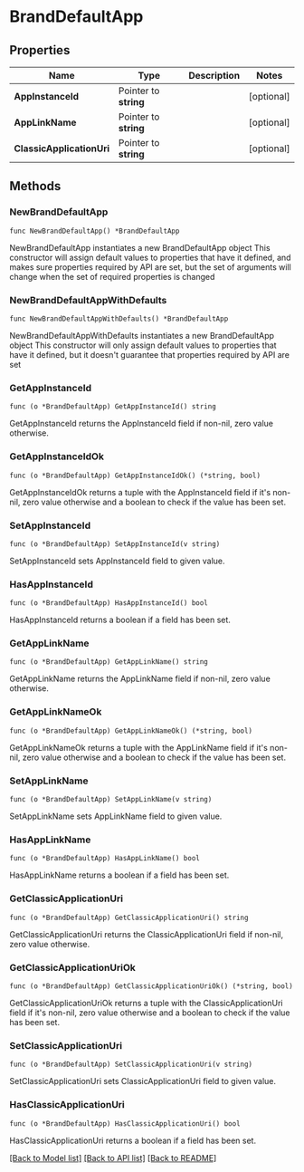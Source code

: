 # BrandDefaultApp

## Properties

Name | Type | Description | Notes
------------ | ------------- | ------------- | -------------
**AppInstanceId** | Pointer to **string** |  | [optional] 
**AppLinkName** | Pointer to **string** |  | [optional] 
**ClassicApplicationUri** | Pointer to **string** |  | [optional] 

## Methods

### NewBrandDefaultApp

`func NewBrandDefaultApp() *BrandDefaultApp`

NewBrandDefaultApp instantiates a new BrandDefaultApp object
This constructor will assign default values to properties that have it defined,
and makes sure properties required by API are set, but the set of arguments
will change when the set of required properties is changed

### NewBrandDefaultAppWithDefaults

`func NewBrandDefaultAppWithDefaults() *BrandDefaultApp`

NewBrandDefaultAppWithDefaults instantiates a new BrandDefaultApp object
This constructor will only assign default values to properties that have it defined,
but it doesn't guarantee that properties required by API are set

### GetAppInstanceId

`func (o *BrandDefaultApp) GetAppInstanceId() string`

GetAppInstanceId returns the AppInstanceId field if non-nil, zero value otherwise.

### GetAppInstanceIdOk

`func (o *BrandDefaultApp) GetAppInstanceIdOk() (*string, bool)`

GetAppInstanceIdOk returns a tuple with the AppInstanceId field if it's non-nil, zero value otherwise
and a boolean to check if the value has been set.

### SetAppInstanceId

`func (o *BrandDefaultApp) SetAppInstanceId(v string)`

SetAppInstanceId sets AppInstanceId field to given value.

### HasAppInstanceId

`func (o *BrandDefaultApp) HasAppInstanceId() bool`

HasAppInstanceId returns a boolean if a field has been set.

### GetAppLinkName

`func (o *BrandDefaultApp) GetAppLinkName() string`

GetAppLinkName returns the AppLinkName field if non-nil, zero value otherwise.

### GetAppLinkNameOk

`func (o *BrandDefaultApp) GetAppLinkNameOk() (*string, bool)`

GetAppLinkNameOk returns a tuple with the AppLinkName field if it's non-nil, zero value otherwise
and a boolean to check if the value has been set.

### SetAppLinkName

`func (o *BrandDefaultApp) SetAppLinkName(v string)`

SetAppLinkName sets AppLinkName field to given value.

### HasAppLinkName

`func (o *BrandDefaultApp) HasAppLinkName() bool`

HasAppLinkName returns a boolean if a field has been set.

### GetClassicApplicationUri

`func (o *BrandDefaultApp) GetClassicApplicationUri() string`

GetClassicApplicationUri returns the ClassicApplicationUri field if non-nil, zero value otherwise.

### GetClassicApplicationUriOk

`func (o *BrandDefaultApp) GetClassicApplicationUriOk() (*string, bool)`

GetClassicApplicationUriOk returns a tuple with the ClassicApplicationUri field if it's non-nil, zero value otherwise
and a boolean to check if the value has been set.

### SetClassicApplicationUri

`func (o *BrandDefaultApp) SetClassicApplicationUri(v string)`

SetClassicApplicationUri sets ClassicApplicationUri field to given value.

### HasClassicApplicationUri

`func (o *BrandDefaultApp) HasClassicApplicationUri() bool`

HasClassicApplicationUri returns a boolean if a field has been set.


[[Back to Model list]](../README.md#documentation-for-models) [[Back to API list]](../README.md#documentation-for-api-endpoints) [[Back to README]](../README.md)


